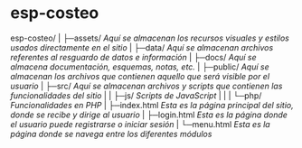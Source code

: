 # esp-costeo

esp-costeo/
|
├─assets/ *Aquí se almacenan los recursos visuales y estilos usados directamente en el sitio*
|
├─data/ *Aquí se almacenan archivos referentes al resguardo de datos e información*
|
├─docs/ *Aquí se almacena documentación, esquemas, notas, etc.*
|
├─public/ *Aquí se almacenan los archivos que contienen aquello que será visible por el usuario*
|
├─src/ *Aquí se almacenan archivos y scripts que contienen las funcionalidades del sitio*
    |
|   ├─js/ *Scripts de JavaScript*
|   |
|   └─php/ *Funcionalidades en PHP*
|
├─index.html *Esta es la página principal del sitio, donde se recibe y dirige al usuario*
|
├─login.html *Esta es la página donde el usuario puede registrarse o iniciar sesión*
|
└─menu.html *Esta es la página donde se navega entre los diferentes módulos*